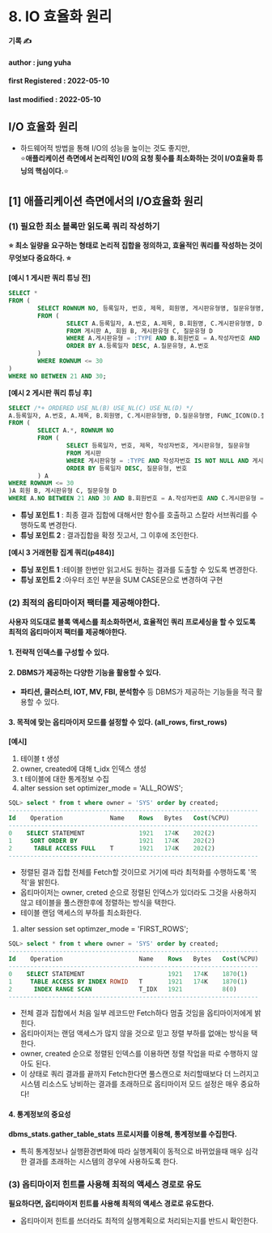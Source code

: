 # 8. IO 효율화 원리

**기록 ✍️**

#### author : jung yuha

#### **first Registered : 2022-05-10**

#### last modified : **2022-05-10**

## I/O 효율화 원리 <a href="#io" id="io"></a>

* 하드웨어적 방법을 통해 I/O의 성능을 높이는 것도 좋지만,\
  ⭐️**애플리케이션 측면에서 논리적인 I/O의 요청 횟수를 최소화하는 것이 I/O효율화 튜닝의 핵심이다.**⭐️

## \[1] 애플리케이션 측면에서의 I/O효율화 원리 <a href="#1-io" id="1-io"></a>

### (1) 필요한 최소 블록만 읽도록 쿼리 작성하기 <a href="#1" id="1"></a>

**⭐️ 최소 일량을 요구하는 형태로 논리적 집합을 정의하고, 효율적인 쿼리를 작성하는 것이 무엇보다 중요하다. ⭐️**

**\[예시 1 게시판 쿼리 튜닝 전]**

```sql
SELECT *
FROM (
        SELECT ROWNUM NO, 등록일자, 번호, 제목, 회원명, 게시판유형명, 질문유형명, 아이콘, 댓글개수
        FROM (
                SELECT A.등록일자, A.번호, A.제목, B.회원명, C.게시판유형명, D.질문유형명, FUNC_ICON(D.질문유형코드) 아이콘, (SELECT..) 댓글개수
                FROM 게시판 A, 회원 B, 게시판유형 C, 질문유형 D
                WHERE A.게시판유형 = :TYPE AND B.회원번호 = A.작성자번호 AND C.게시판유형 = A.게시판유형 AND D.질문유형 = A.질문유형
                ORDER BY A.등록일자 DESC, A.질문유형, A.번호
        )
        WHERE ROWNUM <= 30
)
WHERE NO BETWEEN 21 AND 30;
```

**\[예시 2 게시판 쿼리 튜닝 후]**

```sql
SELECT /*+ ORDERED USE_NL(B) USE_NL(C) USE_NL(D) */
A.등록일자, A.번호, A.제목, B.회원명, C.게시판유형명, D.질문유형명, FUNC_ICON(D.질문유형코드) 아이콘, (SELECT..) 댓글개수
FROM (
        SELECT A.*, ROWNUM NO
        FROM (
                SELECT 등록일자, 번호, 제목, 작성자번호, 게시판유형, 질문유형
                FROM 게시판 
                WHERE 게시판유형 = :TYPE AND 작성자번호 IS NOT NULL AND 게시판유형 IS NOT NULL AND 질문유형 IS NOT NULL
                ORDER BY 등록일자 DESC, 질문유형, 번호
        ) A
WHERE ROWNUM <= 30
)A 회원 B, 게시판유형 C, 질문유형 D
WHERE A.NO BETWEEN 21 AND 30 AND B.회원번호 = A.작성자번호 AND C.게시판유형 = A.게시판유형 AND D.질문유형 = A.질문유형;
```

* **튜닝 포인트 1** : 최종 결과 집합에 대해서만 함수를 호출하고 스칼라 서브쿼리를 수행하도록 변경한다.
* **튜닝 포인트 2** : 결과집합을 확정 짓고서, 그 이후에 조인한다.

**\[예시 3 거래현황 집계 쿼리(p484)]**

* **튜닝 포인트 1** :테이블 한번만 읽고서도 원하는 결과를 도출할 수 있도록 변경한다.
* **튜닝 포인트 2** :아우터 조인 부분을 SUM CASE문으로 변경하여 구현

### (2) 최적의 옵티마이저 팩터를 제공해야한다. <a href="#2" id="2"></a>

**사용자 의도대로 블록 액세스를 최소화하면서, 효율적인 쿼리 프로세싱을 할 수 있도록 최적의 옵티마이저 팩터를 제공해야한다.**

#### 1. 전략적 인덱스를 구성할 수 있다. <a href="#1" id="1"></a>

#### 2. DBMS가 제공하는 다양한 기능을 활용할 수 있다. <a href="#2-dbms" id="2-dbms"></a>

* **파티션, 클러스터, IOT, MV, FBI, 분석함수** 등 DBMS가 제공하는 기능들을 적극 활용할 수 있다.

#### 3. 목적에 맞는 옵티마이저 모드를 설정할 수 있다. (all\_rows, first\_rows) <a href="#3-all_rows-first_rows" id="3-all_rows-first_rows"></a>

**\[예시]**

1. 테이블 t 생성
2. owner, created에 대해 t\_idx 인덱스 생성
3. t 테이블에 대한 통계정보 수집
4. alter session set optimizer\_mode = 'ALL\_ROWS';

```sql
SQL> select * from t where owner = 'SYS' order by created;
---------------------------------------------------------------------
Id    Operation             Name    Rows   Bytes   Cost(%CPU)
---------------------------------------------------------------------
0    SELECT STATEMENT               1921   174K    202(2)
1     SORT ORDER BY                 1921   174K    202(2)
2      TABLE ACCESS FULL    T       1921   174K    202(2)
---------------------------------------------------------------------
```

* 정렬된 결과 집합 전체를 Fetch할 것이므로 거기에 따라 최적화를 수행하도록 '목적'을 밝힌다.
* 옵티마이저는 owner, creted 순으로 정렬된 인덱스가 있더라도 그것을 사용하지 않고 테이블을 풀스캔한후에 정렬하는 방식을 택한다.
* 테이블 랜덤 액세스의 부하를 최소화한다.

1. alter session set optimzer\_mode = 'FIRST\_ROWS';

```sql
SQL> select * from t where owner = 'SYS' order by created;
---------------------------------------------------------------------
Id    Operation                     Name    Rows   Bytes   Cost(%CPU)
---------------------------------------------------------------------
0    SELECT STATEMENT                       1921   174K    1870(1)
1     TABLE ACCESS BY INDEX ROWID   T       1921   174K    1870(1)
2      INDEX RANGE SCAN             T_IDX   1921           8(0)
---------------------------------------------------------------------
```

* 전체 결과 집합에서 처음 일부 레코드만 Fetch하다 멈출 것임을 옵티마이저에게 밝힌다.
* 옵티마이저는 랜덤 액세스가 많지 않을 것으로 믿고 정렬 부하를 없애는 방식을 택한다.
* owner, created 순으로 정렬된 인덱스를 이용하면 정렬 작업을 따로 수행하지 않아도 된다.
* 이 상태로 쿼리 결과를 끝까지 Fetch한다면 풀스캔으로 처리할때보다 더 느려지고 시스템 리소스도 낭비하는 결과를 초래하므로 옵티마이저 모드 설정은 매우 중요하다!

#### 4. 통계정보의 중요성 <a href="#4" id="4"></a>

**dbms\_stats.gather\_table\_stats 프로시저를 이용해, 통계정보를 수집한다.**

* 특히 통계정보나 실행환경변화에 따라 실행계획이 동적으로 바뀌었을때 매우 심각한 결과를 초래하는 시스템의 경우에 사용하도록 한다.

### (3) 옵티마이저 힌트를 사용해 최적의 액세스 경로로 유도 <a href="#3" id="3"></a>

**필요하다면, 옵티마이저 힌트를 사용해 최적의 액세스 경로로 유도한다.**

* 옵티마이저 힌트를 쓰더라도 최적의 실행계획으로 처리되는지를 반드시 확인한다.
